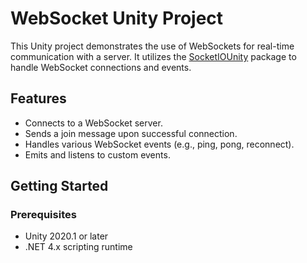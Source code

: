 # WebSocket Unity Project

This Unity project demonstrates the use of WebSockets for real-time communication with a server. It utilizes the [SocketIOUnity](https://github.com/itisnajim/SocketIOUnity/tree/main) package to handle WebSocket connections and events.

## Features

- Connects to a WebSocket server.
- Sends a join message upon successful connection.
- Handles various WebSocket events (e.g., ping, pong, reconnect).
- Emits and listens to custom events.

## Getting Started

### Prerequisites

- Unity 2020.1 or later
- .NET 4.x scripting runtime
   
